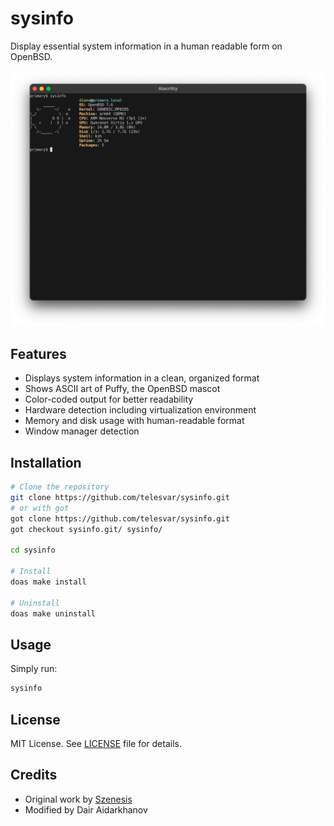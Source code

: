 # sysinfo

Display essential system information in a human readable form on OpenBSD.

![Screenshot](assets/screen.png)

## Features

- Displays system information in a clean, organized format
- Shows ASCII art of Puffy, the OpenBSD mascot
- Color-coded output for better readability
- Hardware detection including virtualization environment
- Memory and disk usage with human-readable format
- Window manager detection

## Installation

```sh
# Clone the repository
git clone https://github.com/telesvar/sysinfo.git
# or with got
got clone https://github.com/telesvar/sysinfo.git
got checkout sysinfo.git/ sysinfo/

cd sysinfo

# Install
doas make install

# Uninstall
doas make uninstall
```

## Usage

Simply run:

```sh
sysinfo
```

## License

MIT License. See [LICENSE](LICENSE) file for details.

## Credits

- Original work by [Szenesis](https://github.com/Szenesis/sysinfo)
- Modified by Dair Aidarkhanov
